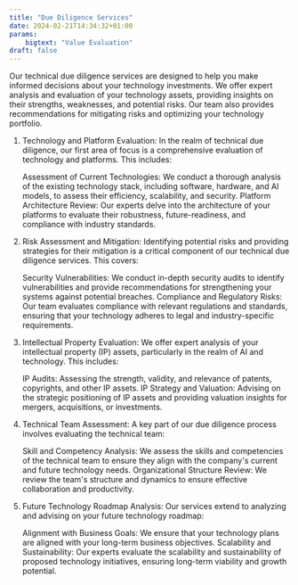 ```yaml
---
title: "Due Diligence Services"
date: 2024-02-21T14:34:32+01:00
params:
    bigtext: "Value Evaluation"
draft: false
---
```

Our technical due diligence services are designed to help you make informed decisions about your technology investments. We offer expert analysis and evaluation of your technology assets, providing insights on their strengths, weaknesses, and potential risks. Our team also provides recommendations for mitigating risks and optimizing your technology portfolio.<!--more-->

1. Technology and Platform Evaluation:
    In the realm of technical due diligence, our first area of focus is a comprehensive evaluation of technology and platforms. This includes:

    Assessment of Current Technologies: We conduct a thorough analysis of the existing technology stack, including software, hardware, and AI models, to assess their efficiency, scalability, and security.
    Platform Architecture Review: Our experts delve into the architecture of your platforms to evaluate their robustness, future-readiness, and compliance with industry standards.

2. Risk Assessment and Mitigation:
    Identifying potential risks and providing strategies for their mitigation is a critical component of our technical due diligence services. This covers:

    Security Vulnerabilities: We conduct in-depth security audits to identify vulnerabilities and provide recommendations for strengthening your systems against potential breaches.
    Compliance and Regulatory Risks: Our team evaluates compliance with relevant regulations and standards, ensuring that your technology adheres to legal and industry-specific requirements.

3. Intellectual Property Evaluation:
    We offer expert analysis of your intellectual property (IP) assets, particularly in the realm of AI and technology. This includes:

    IP Audits: Assessing the strength, validity, and relevance of patents, copyrights, and other IP assets.
    IP Strategy and Valuation: Advising on the strategic positioning of IP assets and providing valuation insights for mergers, acquisitions, or investments.

4. Technical Team Assessment:
    A key part of our due diligence process involves evaluating the technical team:

    Skill and Competency Analysis: We assess the skills and competencies of the technical team to ensure they align with the company's current and future technology needs.
    Organizational Structure Review: We review the team's structure and dynamics to ensure effective collaboration and productivity.

5. Future Technology Roadmap Analysis:
    Our services extend to analyzing and advising on your future technology roadmap:

    Alignment with Business Goals: We ensure that your technology plans are aligned with your long-term business objectives.
    Scalability and Sustainability: Our experts evaluate the scalability and sustainability of proposed technology initiatives, ensuring long-term viability and growth potential.
